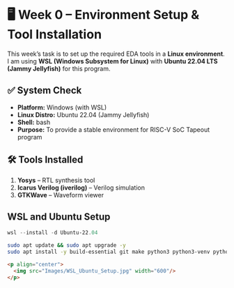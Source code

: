 # 🖥️ Week 0 – Environment Setup & Tool Installation  

This week’s task is to set up the required EDA tools in a **Linux environment**.  
I am using **WSL (Windows Subsystem for Linux)** with **Ubuntu 22.04 LTS (Jammy Jellyfish)** for this program.  

## ✅ System Check  

- **Platform:** Windows (with WSL)  
- **Linux Distro:** Ubuntu 22.04 (Jammy Jellyfish)  
- **Shell:** bash  
- **Purpose:** To provide a stable environment for RISC-V SoC Tapeout program

## 🛠️ Tools Installed  

1. **Yosys** – RTL synthesis tool  
2. **Icarus Verilog (iverilog)** – Verilog simulation  
3. **GTKWave** – Waveform viewer

## WSL and Ubuntu Setup

```powershell
wsl --install -d Ubuntu-22.04
```
```bash
sudo apt update && sudo apt upgrade -y
sudo apt install -y build-essential git make python3 python3-venv python3-pip pkg-config curl wget
```
```html
<p align="center">
  <img src="Images/WSL_Ubuntu_Setup.jpg" width="600"/>
</p>
```



